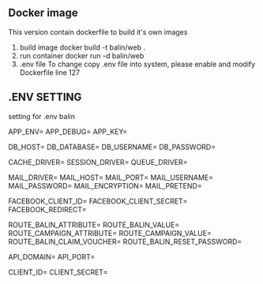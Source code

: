 ## Docker image
This version contain dockerfile to build it's own images

1. build image 
	docker build -t balin/web .
2. run container 
	docker run -d balin/web 
3. .env file 
	To change copy .env file into system, please enable and modify Dockerfile line 127

## .ENV SETTING

setting for .env balin

APP_ENV=
APP_DEBUG=
APP_KEY=

DB_HOST=
DB_DATABASE=
DB_USERNAME=
DB_PASSWORD=

CACHE_DRIVER=
SESSION_DRIVER=
QUEUE_DRIVER=

MAIL_DRIVER=
MAIL_HOST=
MAIL_PORT=
MAIL_USERNAME=
MAIL_PASSWORD=
MAIL_ENCRYPTION=
MAIL_PRETEND=

FACEBOOK_CLIENT_ID=
FACEBOOK_CLIENT_SECRET=
FACEBOOK_REDIRECT=

ROUTE_BALIN_ATTRIBUTE=
ROUTE_BALIN_VALUE=
ROUTE_CAMPAIGN_ATTRIBUTE=
ROUTE_CAMPAIGN_VALUE=
ROUTE_BALIN_CLAIM_VOUCHER=
ROUTE_BALIN_RESET_PASSWORD=

API_DOMAIN=
API_PORT=

CLIENT_ID=
CLIENT_SECRET=
